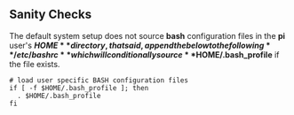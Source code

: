 ## Sanity Checks

The default system setup does not source **bash** configuration files in the **pi** user's **$HOME** directory, that said, append the below to the following **/etc/bashrc** which will conditionally source **$HOME/.bash_profile** if the file exists.

```shell
# load user specific BASH configuration files
if [ -f $HOME/.bash_profile ]; then
  . $HOME/.bash_profile
fi
```
